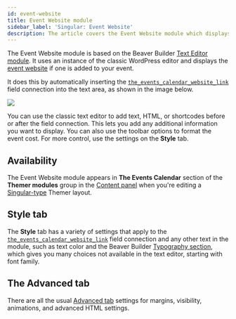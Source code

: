 ```yaml
---
id: event-website
title: Event Website module
sidebar_label: 'Singular: Event Website'
description: The article covers the Event Website module which displays an event's website link.
---
```


The Event Website module is based on the Beaver Builder [Text Editor module](/beaver-builder/layouts/modules/text). It uses an instance of the classic WordPress editor and displays the [event website](https://theeventscalendar.com/knowledgebase/k/creating-an-event/#Event_Website) if one is added to your event.

It does this by automatically inserting the [`the_events_calendar_website_link`](../field-connections.md#event-website-link) field connection into the text area, as shown in the image below.

![](/img/beaver-themer/integrations--tec--event-website-link--1.jpg)

You can use the classic text editor to add text, HTML, or shortcodes before or after the field connection. This lets you add any additional information you want to display. You can also use the toolbar options to format the event cost. For more control, use the settings on the **Style** tab.

## Availability

The Event Website module appears in **The Events Calendar** section of the **Themer modules** group in the [Content panel](/beaver-builder/getting-started/bb-editor-basics/content-panel) when you're editing a [Singular-type](../../../layout-types-modules/singular-layout-type/themer-singular-layout-type.md) Themer layout.

## Style tab

The **Style** tab has a variety of settings that apply to the [`the_events_calendar_website_link`](../field-connections.md#event-website-link) field connection and any other text in the module, such as text color and the Beaver Builder [Typography section](/beaver-builder/styles/typography/), which gives you many choices not available in the text editor, starting with font family.

## The Advanced tab

There are all the usual [Advanced tab](/beaver-builder/layouts/advanced-tab) settings for margins, visibility, animations, and advanced HTML settings.
